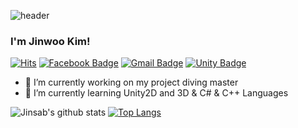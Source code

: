 ![header](https://capsule-render.vercel.app/api?type=wave&color=auto&height=300&section=header&text=Hi%20there!👋&fontSize=90)

### I'm Jinwoo Kim!

[![Hits](https://hits.seeyoufarm.com/api/count/incr/badge.svg?url=https%3A%2F%2Fgithub.com%2FJinsab%2Fhit-counter&count_bg=%2379C83D&title_bg=%23555555&icon=&icon_color=%23E7E7E7&title=hits&edge_flat=false)](https://hits.seeyoufarm.com)
[![Facebook Badge](https://img.shields.io/badge/facebook-1877f2?style=flat-square&logo=facebook&logoColor=white&link=https://www.facebook.com/kimjinou/)](https://www.facebook.com/kimjinou/)
[![Gmail Badge](https://img.shields.io/badge/Gmail-D14836?style=flat-square&logo=Gmail&logoColor=white&link=mailto:b01077016039@gmail.com)](mailto:b01077016039@gmail.com)
[![Unity Badge](https://img.shields.io/badge/Unity-000000?style=flat-square&logo=Unity&logoColor=white&link=https://www.cakeresume.com/b01077016039?locale=ko)](https://www.cakeresume.com/b01077016039?locale=ko)
<!--
**Jinsab/Jinsab** is a ✨ _special_ ✨ repository because its `README.md` (this file) appears on your GitHub profile.

Here are some ideas to get you started:

- 🔭 I’m currently working on ...
- 🌱 I’m currently learning ...
- 👯 I’m looking to collaborate on ...
- 🤔 I’m looking for help with ...
- 💬 Ask me about ...
- 📫 How to reach me: ...
- 😄 Pronouns: ...
- ⚡ Fun fact: ...
-->

- 🔭 I’m currently working on my project diving master
- 🌱 I’m currently learning Unity2D and 3D & C# & C++
Languages


![Jinsab's github stats](https://github-readme-stats.vercel.app/api?username=Jinsab&show_icons=true&theme=default)
[![Top Langs](https://github-readme-stats.vercel.app/api/top-langs/?username=Jinsab&layout=compact)](https://github.com/Jinsab/github-readme-stats)
